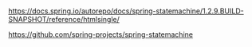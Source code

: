 #


https://docs.spring.io/autorepo/docs/spring-statemachine/1.2.9.BUILD-SNAPSHOT/reference/htmlsingle/


https://github.com/spring-projects/spring-statemachine


